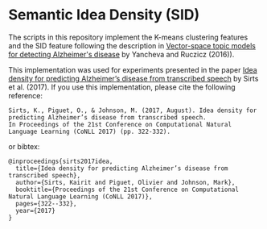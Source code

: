 # Semantic Idea Density (SID)

The scripts in this repository implement the K-means clustering features and the SID feature
following the description in [Vector-space topic models for detecting Alzheimer's disease](https://www.aclweb.org/anthology/P16-1221.pdf) by Yancheva and Ruczicz (2016)).

This implementation was used for experiments presented in the paper [Idea density for predicting Alzheimer’s disease from transcribed speech](https://www.aclweb.org/anthology/K17-1033.pdf) by Sirts et al. (2017). If you use this implementation, please cite the following reference:


    Sirts, K., Piguet, O., & Johnson, M. (2017, August). Idea density for predicting Alzheimer’s disease from transcribed speech. 
    In Proceedings of the 21st Conference on Computational Natural Language Learning (CoNLL 2017) (pp. 322-332).
    
or bibtex:

    @inproceedings{sirts2017idea,
      title={Idea density for predicting Alzheimer’s disease from transcribed speech},
      author={Sirts, Kairit and Piguet, Olivier and Johnson, Mark},
      booktitle={Proceedings of the 21st Conference on Computational Natural Language Learning (CoNLL 2017)},
      pages={322--332},
      year={2017}
    }
